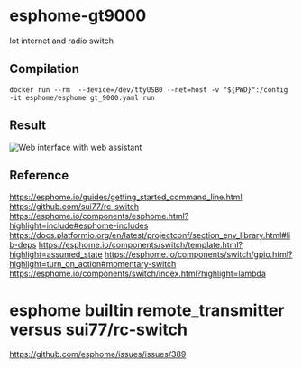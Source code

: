 # esphome-gt9000
Iot internet and radio switch

## Compilation

```docker run --rm  --device=/dev/ttyUSB0 --net=host -v "${PWD}":/config -it esphome/esphome gt_9000.yaml run```

## Result

![Web interface with web assistant](Illustration_gt_9000.png)

## Reference

https://esphome.io/guides/getting_started_command_line.html
https://github.com/sui77/rc-switch
https://esphome.io/components/esphome.html?highlight=include#esphome-includes
https://docs.platformio.org/en/latest/projectconf/section_env_library.html#lib-deps
https://esphome.io/components/switch/template.html?highlight=assumed_state
https://esphome.io/components/switch/gpio.html?highlight=turn_on_action#momentary-switch
https://esphome.io/components/switch/index.html?highlight=lambda

# esphome builtin remote_transmitter versus sui77/rc-switch

https://github.com/esphome/issues/issues/389
